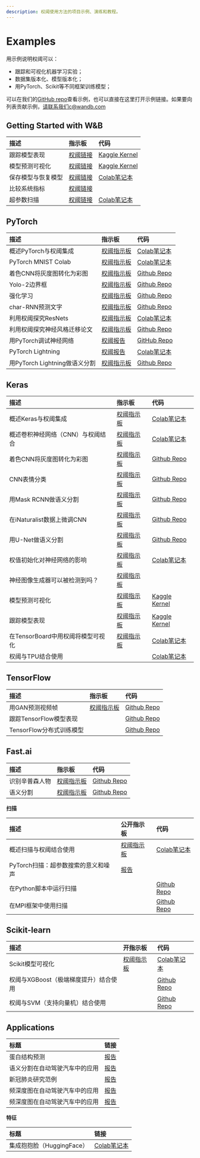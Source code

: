 ```yaml
---
description: 权阈使用方法的项目示例、演练和教程。
---
```


# Examples

用示例说明权阈可以：

* 跟踪和可视化机器学习实验；
* 数据集版本化、模型版本化；
* 用PyTorch、Scikit等不同框架训练模型；

可以在我们的[GitHub repo](https://github.com/wandb/examples)查看示例，也可以直接在这里打开示例链接。如果要向列表贡献示例，请联系我们c@wandb.com

## Getting Started with W&B

| 描述 | 指示板 | 代码 |
| :--- | :--- | :--- |
| 跟踪模型表现 | [权阈链接](https://wandb.ai/lavanyashukla/visualize-models/reports/Track-Model-Performance--Vmlldzo1NTk2MA) | [Kaggle Kernel](https://www.kaggle.com/lavanyashukla01/better-models-faster-with-weights-biases) |
| 模型预测可视化 | [权阈链接](https://wandb.ai/lavanyashukla/visualize-predictions/reports/Visualize-Model-Predictions--Vmlldzo1NjM4OA) | [Kaggle Kernel](https://www.kaggle.com/lavanyashukla01/visualizing-model-performance-with-w-b) |
| 保存模型与恢复模型 | [权阈链接](https://wandb.ai/lavanyashukla/save_and_restore/reports/Saving-and-Restoring-Models-with-W&B--Vmlldzo3MDQ3Mw) | [ ](https://colab.research.google.com/drive/1pVlV6Ua4C695jVbLoG-wtc50wZ9OOjnC?authuser=1#scrollTo=0LB6j3O-jIsd)[Colab笔记本](https://colab.research.google.com/drive/1pVlV6Ua4C695jVbLoG-wtc50wZ9OOjnC?authuser=1#scrollTo=0LB6j3O-jIsd) |
| 比较系统指标 | [权阈链接](https://wandb.ai/stacey/estuary/reports/System-metrics-for-model-comparison--Vmlldzo1NzI5Mg) |  |
| 超参数扫描 | [权阈链接](https://github.com/wandb/gitbook/tree/f7ad30c988fe522f738e058e2d25dabfd045dd0e/sweep/sweeps-tutorial/workspace?workspace=user-lavanyashukla/README.md) | [Colab笔记本](https://colab.research.google.com/drive/1gKixa6hNUB8qrn1CfHirOfTEQm0qLCSS?pli=1&authuser=1) |

## PyTorch

| 描述 | 指示板 | 代码 |
| :--- | :--- | :--- |
| 概述PyTorch与权阈集成 | [权阈指示板](https://wandb.ai/wandb/pytorch-intro) | [Colab笔记本](https://github.com/wandb/examples/blob/master/examples/pytorch/pytorch-intro/intro.ipynb) |
| PyTorch MNIST Colab | [权阈指示板](https://github.com/wandb/gitbook/tree/f7ad30c988fe522f738e058e2d25dabfd045dd0e/wandb/pytorch-mnist?workspace=user-/README.md) | [Colab笔记本](https://colab.research.google.com/drive/1zkoPdBZWUMsTpvA35ShVNAP0QcRsPUjf?pli=1&authuser=1#scrollTo=oewlztOSe5n4) |
| 着色CNN将灰度图转化为彩图 | [权阈指示板](https://wandb.ai/clarence-n-huang/color-best-looking/reports?view=carey%2FColorizing%20Images) | [Github Repo](https://github.com/clarencenhuang/dl-colorize) |
| Yolo-2边界框 | [权阈指示板](https://wandb.ai/l2k2/darknet?workspace=user-) | [Github Repo](https://github.com/lukas/pytorch-yolo2) |
| 强化学习 | [ 权阈指示板](https://wandb.ai/kairproject/kair_algorithms_draft-scripts/runs/ylmssdkf) | [Github Repo](https://github.com/kairproject/kair_algorithms_draft) |
| char-RNN预测文字 | [权阈指示板](https://wandb.ai/borisd13/char-RNN) | [Github Repo](https://github.com/borisdayma/char-RNN) |
| 利用权阈探究ResNets | [权阈指示板](https://wandb.ai/cayush/resnet/reports/Exploring-ResNets-With-W&B--Vmlldzo2NDc4NA) | [Colab笔记本](https://colab.research.google.com/drive/1s62r_nK4RNd3PIyrAd2H72gvrMElX3hN?usp=sharing&pli=1&authuser=1) |
| 利用权阈探究神经风格迁移论文 | [权阈指示板](https://wandb.ai/cayush/resnet/reports/Exploring-ResNets-With-W&B--Vmlldzo2NDc4NA%20) | [Github Repo](https://github.com/AyushExel/Neural-Style-Transfer) |
| 用PyTorch调试神经网络 | [权阈报告](https://wandb.ai/ayush-thakur/debug-neural-nets/reports/Visualizing-and-Debugging-Neural-Networks-with-PyTorch-and-W-B--Vmlldzo2OTUzNA) | [GitHub Repo](https://github.com/ayulockin/debugNNwithWandB) |
| PyTorch Lightning | [权阈报告](https://wandb.ai/cayush/pytorchlightning/reports/Use-Pytorch-Lightning-with-Weights-Biases--Vmlldzo2NjQ1Mw) | [Colab笔记本](https://colab.research.google.com/drive/1GHWwfzAsWx_Q1paw73hngAvA7-U9QHi-?pli=1&authuser=1) |
| 用PyTorch Lightning做语义分割 | [权阈指示板](https://wandb.ai/borisd13/lightning-kitti/reports/Lightning-Kitti--Vmlldzo3MTcyMw) | [Github Repo](https://github.com/borisdayma/lightning-kitti) |

## Keras

| 描述 | 指示板 | 代码 |
| :--- | :--- | :--- |
| 概述Keras与权阈集成 | [权阈指示板](https://wandb.ai/wandb/keras-intro) | [Colab笔记本](https://colab.research.google.com/drive/1pMcNYctQpRoBKD5Z0iXeFWQD8hIDgzCV?pli=1&authuser=1) |
| 概述卷积神经网络（CNN）与权阈结合 | [权阈指示板](https://wandb.ai/wandb/cnn-intro?workspace=) | [Colab笔记本](https://colab.research.google.com/drive/1S8SJvH4bqhPvurG4gjh3-t-XulX4S8JX?pli=1&authuser=1) |
| 着色CNN将灰度图转化为彩图 | [权阈指示板](https://wandb.ai/borisd13/colorizer/reports?view=carey%2FColorizing%20Black%20and%20White%20Images) | [Github Repo](https://github.com/borisd13/colorizer) |
| CNN表情分类 | [权阈指示板](https://wandb.ai/wandb/face-emotion) | [Github Repo](https://github.com/lukas/face_classification) |
| 用Mask RCNN做语义分割 | [权阈指示板](https://wandb.ai/trentwatson1/mask-rcnn/?workspace=user-lavanyashukla) | [Github Repo](https://github.com/connorhough/mask_rcnn) |
| 在iNaturalist数据上微调CNN | [权阈指示板](https://wandb.ai/stacey/keras_finetune?workspace=user-l2k2) | [Github Repo](https://github.com/wandb/examples/tree/master/examples/keras/keras-cnn-nature) |
| 用U-Net做语义分割 | [权阈指示板](https://wandb.ai/gabesmed/witness) | [Github Repo](https://github.com/wandb/witness) |
| 权值初始化对神经网络的影响 | [权阈指示板](https://wandb.ai/sayakpaul/weight-initialization-tb/reports/Effects-of-Weight-Initialization-on-Neural-Networks--Vmlldzo2ODY0NA) | [Colab笔记本](https://colab.research.google.com/drive/1Faqy6QaOkG-5G31MrYmvcmm079XbfKSv?pli=1&authuser=1) |
| 神经图像生成器可以被检测到吗？ | [权阈指示板](https://wandb.ai/lavanyashukla/cnndetection/reports/Can-Neural-Image-Generators-Be-Detected---Vmlldzo2MTU1Mw) |  |
| 模型预测可视化 | [权阈指示板](https://wandb.ai/lavanyashukla/visualize-predictions/reports/Visualize-Model-Predictions--Vmlldzo1NjM4OA) | [Kaggle Kernel](https://www.kaggle.com/lavanyashukla01/visualizing-model-performance-with-w-b) |
| 跟踪模型表现 | [权阈指示板](https://wandb.ai/lavanyashukla/visualize-models/reports/Track-Model-Performance--Vmlldzo1NTk2MA) | [Kaggle Kernel](https://www.kaggle.com/lavanyashukla01/better-models-faster-with-weights-biases) |
| 在TensorBoard中用权阈将模型可视化 | [权阈指示板](https://wandb.ai/sayakpaul/tensorboard-integration-partII/reports/Visualize-models-in-TensorBoard-with-Weights-and-Biases--Vmlldzo2MzE2Mg) | [Colab笔记本](https://colab.research.google.com/gist/sayakpaul/5b31ed03725cc6ae2af41848d4acee45/demo_tensorboard.ipynb) |
| 权阈与TPU结合使用 |  | [Colab笔记本](https://colab.research.google.com/drive/1gXEr0a_8ZbHt5-uO80JdQJxJ_uoYR4qv?usp=sharing&pli=1&authuser=1) |

## TensorFlow

| 描述 | 指示板 | 代码 |
| :--- | :--- | :--- |
| 用GAN预测视频帧 | [权阈指示板](https://wandb.ai/wandb/catz/runs/qfsbxd3r?workspace=user-) | [Github Repo](https://github.com/sirebellum/catz_contest) |
| 跟踪TensorFlow模型表现 |  | [Github Repo](https://github.com/wandb/examples/blob/master/examples/tensorflow/tf-estimator-mnist/mnist.py) |
| TensorFlow分布式训练模型 |  | [Github Repo](https://github.com/wandb/examples/tree/master/examples/tensorflow/tf-distributed-mnist/train.py) |

## Fast.ai

| 描述 | 指示板 | 代码 |
| :--- | :--- | :--- |
| 识别辛普森人物 | [权阈指示板](https://wandb.ai/borisd13/simpsons-fastai?workspace=user-) | [Github Repo](https://github.com/borisdayma/simpsons-fastai) |
| 语义分割 | [ 权阈指示板](https://wandb.ai/borisd13/semantic-segmentation/?workspace=user-borisd13) | [Github Repo](https://github.com/borisdayma/semantic-segmentation/blob/master/src/train.py) |

**扫描**

| 描述 | 公开指示板 | 代码 |
| :--- | :--- | :--- |
| 概述扫描与权阈结合使用 | [权阈指示板](https://wandb.ai/sweep/simpsons?workspace=user-lavanyashukla) | [Colab笔记本](https://colab.research.google.com/drive/181GCGp36_75C2zm7WLxr9U2QjMXXoibt?pli=1&authuser=1) |
| PyTorch扫描：超参数搜索的意义和噪声 | [报告](https://wandb.ai/stacey/pytorch_intro/reports/Meaning-and-Noise-in-Hyperparameter-Search--Vmlldzo0Mzk5MQ) |  |
| 在Python脚本中运行扫描 |  | [Github Repo](https://github.com/wandb/examples/blob/master/examples/wandb-sweeps/sweeps-python/sweep.py) |
| 在MPI框架中使用扫描 |  | [Github Repo](https://github.com/wandb/examples/tree/master/examples/wandb-sweeps/sweeps-mpi-wrappers) |

## Scikit-learn

| 描述 | 开指示板 | 代码 |
| :--- | :--- | :--- |
| Scikit模型可视化 | [权阈指示板](https://wandb.ai/lavanyashukla/visualize-sklearn/reports/Visualize-Scikit-Models--Vmlldzo0ODIzNg) | [Colab笔记本](https://colab.research.google.com/drive/1j_4UQTT0Lib8ueAU5zXECxesCj_ofjw7?pli=1&authuser=1) |
| 权阈与XGBoost（极端梯度提升）结合使用 |  | [Github Repo](https://github.com/wandb/examples/tree/master/examples/boosting-algorithms/xgboost-dermatology) |
| 权阈与SVM（支持向量机）结合使用 |  | [Github Repo](https://github.com/wandb/examples/tree/master/examples/scikit/scikit-iris) |

## Applications

| 标题 | 链接 |
| :--- | :--- |
| 蛋白结构预测 | [报告](https://wandb.ai/koes-group/protein-transformer/reports/Evaluating-the-Impact-of-Sequence-Convolutions-and-Embeddings-on-Protein-Structure-Prediction--Vmlldzo2OTg4Nw) |
| 语义分割在自动驾驶汽车中的应用 | [报告](https://wandb.ai/stacey/deep-drive/reports/The-View-from-the-Driver%27s-Seat--Vmlldzo1MTg5NQ) |
| 新冠肺炎研究范例 | [报告](https://wandb.ai/cayush/covid-19-scans/reports/COVID-19-research-using-PyTorch-and-W&B--Vmlldzo2OTQ5OA) |
| 频深度图在自动驾驶汽车中的应用 | [报告](https://wandb.ai/stacey/sfmlearner/reports/See-3D-from-Video:-Depth-Perception-for-Self-Driving-Cars--Vmlldzo2Nzg2Nw) |
| 频深度图在自动驾驶汽车中的应用 | [报告](https://wandb.ai/sayakpaul/weight-initialization-tb/reports/Effects-of-Weight-Initialization-on-Neural-Networks--Vmlldzo2ODY0NA) |

**特征**

| 标题 | 链接 |
| :--- | :--- |
| 集成抱抱脸（HuggingFace） | [Colab笔记本](https://colab.research.google.com/drive/1NEiqNPhiouu2pPwDAVeFoN4-vTYMz9F8?pli=1&authuser=1) |

